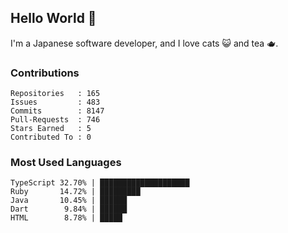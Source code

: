 ## Hello World 👋

I'm a Japanese software developer, and I love cats 😺 and tea 🫖.

### Contributions

    Repositories   : 165
    Issues         : 483
    Commits        : 8147
    Pull-Requests  : 746
    Stars Earned   : 5
    Contributed To : 0

### Most Used Languages

    TypeScript 32.70% | ████████████████████
    Ruby       14.72% | █████████
    Java       10.45% | ██████
    Dart        9.84% | ██████
    HTML        8.78% | █████
